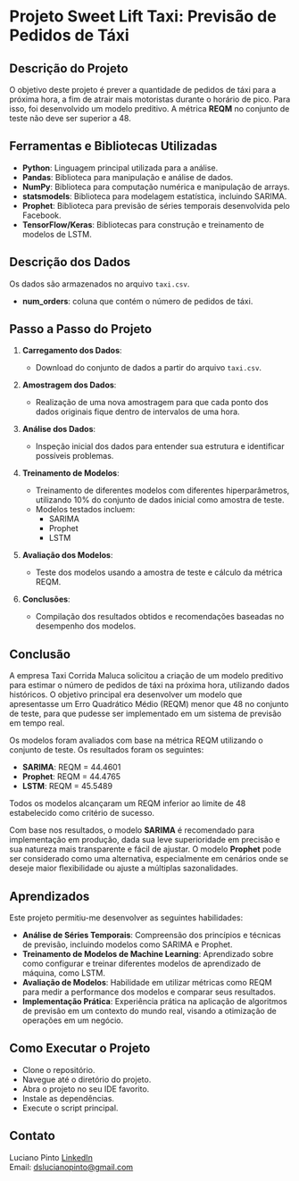 # Projeto Sweet Lift Taxi: Previsão de Pedidos de Táxi

## Descrição do Projeto
O objetivo deste projeto é prever a quantidade de pedidos de táxi para a próxima hora, a fim de atrair mais motoristas durante o horário de pico. Para isso, foi desenvolvido um modelo preditivo.
A métrica **REQM** no conjunto de teste não deve ser superior a 48.

## Ferramentas e Bibliotecas Utilizadas
- **Python**: Linguagem principal utilizada para a análise.
- **Pandas**: Biblioteca para manipulação e análise de dados.
- **NumPy**: Biblioteca para computação numérica e manipulação de arrays.
- **statsmodels**: Biblioteca para modelagem estatística, incluindo SARIMA.
- **Prophet**: Biblioteca para previsão de séries temporais desenvolvida pelo Facebook.
- **TensorFlow/Keras**: Bibliotecas para construção e treinamento de modelos de LSTM.

## Descrição dos Dados
Os dados são armazenados no arquivo `taxi.csv`. 
- **num_orders**: coluna que contém o número de pedidos de táxi.

## Passo a Passo do Projeto

1. **Carregamento dos Dados**:
   - Download do conjunto de dados a partir do arquivo `taxi.csv`.

2. **Amostragem dos Dados**:
   - Realização de uma nova amostragem para que cada ponto dos dados originais fique dentro de intervalos de uma hora.

3. **Análise dos Dados**:
   - Inspeção inicial dos dados para entender sua estrutura e identificar possíveis problemas.

4. **Treinamento de Modelos**:
   - Treinamento de diferentes modelos com diferentes hiperparâmetros, utilizando 10% do conjunto de dados inicial como amostra de teste.
   - Modelos testados incluem:
     - SARIMA
     - Prophet
     - LSTM

5. **Avaliação dos Modelos**:
   - Teste dos modelos usando a amostra de teste e cálculo da métrica REQM.

6. **Conclusões**:
   - Compilação dos resultados obtidos e recomendações baseadas no desempenho dos modelos.

## Conclusão
A empresa Taxi Corrida Maluca solicitou a criação de um modelo preditivo para estimar o número de pedidos de táxi na próxima hora, utilizando dados históricos. O objetivo principal era desenvolver um modelo que apresentasse um Erro Quadrático Médio (REQM) menor que 48 no conjunto de teste, para que pudesse ser implementado em um sistema de previsão em tempo real.

Os modelos foram avaliados com base na métrica REQM utilizando o conjunto de teste. Os resultados foram os seguintes:

- **SARIMA**: REQM = 44.4601
- **Prophet**: REQM = 44.4765
- **LSTM**: REQM = 45.5489

Todos os modelos alcançaram um REQM inferior ao limite de 48 estabelecido como critério de sucesso.

Com base nos resultados, o modelo **SARIMA** é recomendado para implementação em produção, dada sua leve superioridade em precisão e sua natureza mais transparente e fácil de ajustar. O modelo **Prophet** pode ser considerado como uma alternativa, especialmente em cenários onde se deseje maior flexibilidade ou ajuste a múltiplas sazonalidades.

## Aprendizados
Este projeto permitiu-me desenvolver as seguintes habilidades:
- **Análise de Séries Temporais**: Compreensão dos princípios e técnicas de previsão, incluindo modelos como SARIMA e Prophet.
- **Treinamento de Modelos de Machine Learning**: Aprendizado sobre como configurar e treinar diferentes modelos de aprendizado de máquina, como LSTM.
- **Avaliação de Modelos**: Habilidade em utilizar métricas como REQM para medir a performance dos modelos e comparar seus resultados.
- **Implementação Prática**: Experiência prática na aplicação de algoritmos de previsão em um contexto do mundo real, visando a otimização de operações em um negócio.

## Como Executar o Projeto

- Clone o repositório.
- Navegue até o diretório do projeto.
- Abra o projeto no seu IDE favorito.
- Instale as dependências.
- Execute o script principal.

## Contato

Luciano Pinto
[LinkedIn](https://www.linkedin.com/in/lucianolcp/)  
Email: dslucianopinto@gmail.com





